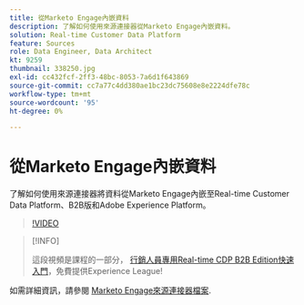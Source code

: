 ```yaml
---
title: 從Marketo Engage內嵌資料
description: 了解如何使用來源連接器從Marketo Engage內嵌資料。
solution: Real-time Customer Data Platform
feature: Sources
role: Data Engineer, Data Architect
kt: 9259
thumbnail: 338250.jpg
exl-id: cc432fcf-2ff3-48bc-8053-7a6d1f643869
source-git-commit: cc7a77c4dd380ae1bc23dc75608e8e2224dfe78c
workflow-type: tm+mt
source-wordcount: '95'
ht-degree: 0%

---
```


# 從Marketo Engage內嵌資料

了解如何使用來源連接器將資料從Marketo Engage內嵌至Real-time Customer Data Platform、B2B版和Adobe Experience Platform。

>[!VIDEO](https://video.tv.adobe.com/v/338250?quality=12&learn=on)

>[!INFO]
>
> 這段視頻是課程的一部分， [行銷人員專用Real-time CDP B2B Edition快速入門](https://experienceleague.adobe.com/?recommended=ExperiencePlatform-U-1-2021.rtcdp.b2b)，免費提供Experience League!

如需詳細資訊，請參閱 [Marketo Engage來源連接器檔案](https://experienceleague.adobe.com/docs/experience-platform/sources/connectors/adobe-applications/marketo/marketo.html).
